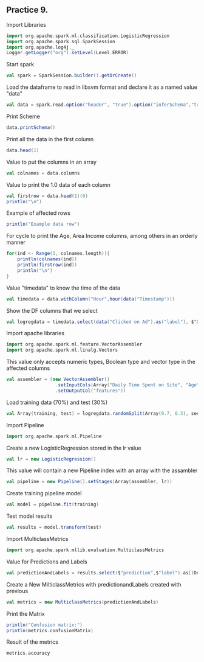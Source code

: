 ## Practice 9.
Import Libraries
```scala
import org.apache.spark.ml.classification.LogisticRegression
import org.apache.spark.sql.SparkSession
import org.apache.log4j._
Logger.getLogger("org").setLevel(Level.ERROR)
```
Start spark
```scala
val spark = SparkSession.builder().getOrCreate()
```
Load the dataframe to read in libsvm format and declare it as a named value "data"
```scala
val data = spark.read.option("header", "true").option("inferSchema","true")csv("C:/Data2020/Big-Data2020/Unidad2/Practicas/Practica2/advertising.csv")
```
Print Scheme
```scala
data.printSchema()
```
Print all the data in the first column
```scala
data.head(1)
```
Value to put the columns in an array
```scala
val colnames = data.columns
```
Value to print the 1.0 data of each column
```scala
val firstrow = data.head(1)(0)
println("\n")
```
Example of affected rows
```scala
println("Example data row")
```
For cycle to print the Age, Area Income columns, among others in an orderly manner
```scala
for(ind <- Range(1, colnames.length)){
    println(colnames(ind))
    println(firstrow(ind))
    println("\n")
}
```
Value "timedata" to know the time of the data
```scala
val timedata = data.withColumn("Hour",hour(data("Timestamp")))
```
Show the DF columns that we select
```scala
val logregdata = timedata.select(data("Clicked on Ad").as("label"), $"Daily Time Spent on Site", $"Age", $"Area Income", $"Daily Internet Usage", $"Hour", $"Male")
```
Import apache libraries
```scala
import org.apache.spark.ml.feature.VectorAssembler
import org.apache.spark.ml.linalg.Vectors
```
This value only accepts numeric types, Boolean type and vector type in the affected columns
```scala
val assembler = (new VectorAssembler()
                  .setInputCols(Array("Daily Time Spent on Site", "Age","Area Income","Daily Internet Usage","Hour","Male"))
                  .setOutputCol("features"))
```
Load training data (70%) and test (30%)
```scala
val Array(training, test) = logregdata.randomSplit(Array(0.7, 0.3), seed = 12345)
```
Import Pipeline
```scala
import org.apache.spark.ml.Pipeline
```
Create a new LogisticRegression stored in the lr value
```scala
val lr = new LogisticRegression()
```
This value will contain a new Pipeline index with an array with the assambler
```scala
val pipeline = new Pipeline().setStages(Array(assembler, lr))
```
Create training pipeline model
```scala
val model = pipeline.fit(training)
```
Test model results
```scala
val results = model.transform(test)
```
Import MulticlassMetrics
```scala
import org.apache.spark.mllib.evaluation.MulticlassMetrics
```
Value for Predictions and Labels
```scala
val predictionAndLabels = results.select($"prediction",$"label").as[(Double, Double)].rdd
```
Create a New MilticlassMetrics with predictionandLabels created with previous
```scala
val metrics = new MulticlassMetrics(predictionAndLabels)
```
Print the Matrix
```scala
println("Confusion matrix:")
println(metrics.confusionMatrix)
```
Result of the metrics
```scala
metrics.accuracy
```
